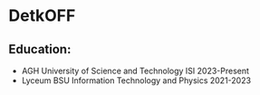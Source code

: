 # DetkOFF

## Education:
* AGH University of Science and Technology ISI 2023-Present
* Lyceum BSU Information Technology and Physics 2021-2023
